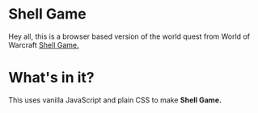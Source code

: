 # Shell Game

Hey all, this is a browser based version of the world quest from World of Warcraft [Shell Game.](https://www.wowhead.com/quest=51626/shell-game)

# What's in it?

This uses vanilla JavaScript and plain CSS to make **Shell Game.**
